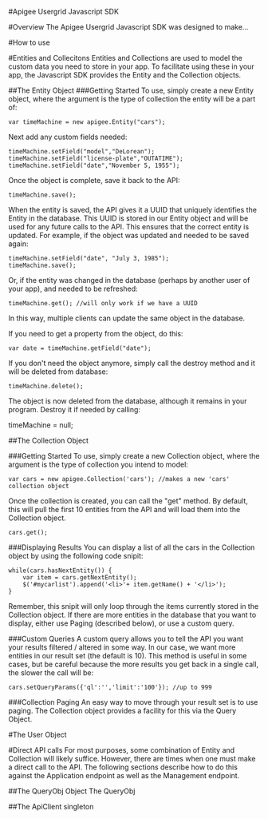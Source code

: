 #Apigee Usergrid Javascript SDK

#Overview
The Apigee Usergrid Javascript SDK was designed to make…

#How to use


#Entities and Collecitons
Entities and Collections are used to model the custom data you need to store in your app.  To facilitate using these in your app, the Javascript SDK provides the Entity and the Collection objects. 

##The Entity Object
###Getting Started
To use, simply create a new Entity object, where the argument is the type of collection the entity will be a part of:

	var timeMachine = new apigee.Entity("cars");
	
Next add any custom fields needed:

 	timeMachine.setField("model","DeLorean");
 	timeMachine.setField("license-plate","OUTATIME");
 	timeMachine.setField("date","November 5, 1955");

Once the object is complete, save it back to the API:
 
  	timeMachine.save();
 
When the entity is saved, the API gives it a UUID that uniquely identifies the Entity in the database.  This UUID is stored in our Entity object and will be used for any future calls to the API.  This ensures that the correct entity is updated.  For example, if the object was updated and needed to be saved again:

	timeMachine.setField("date", "July 3, 1985");
	timeMachine.save();
 
Or, if the entity was changed in the database (perhaps by another user of your app), and needed to be refreshed:

	timeMachine.get(); //will only work if we have a UUID
 
In this way, multiple clients can update the same object in the database.

If you need to get a property from the object, do this:
 
	var date = timeMachine.getField("date");
 
If you don't need the object anymore, simply call the destroy method and it will be deleted from database:
 
	timeMachine.delete();
 
The object is now deleted from the database, although it remains in your program.  Destroy it if needed by calling:
 
 timeMachine = null;

##The Collection Object

###Getting Started
To use, simply create a new Collection object, where the argument is the type of collection you intend to model:

	var cars = new apigee.Collection('cars'); //makes a new 'cars' collection object

Once the collection is created, you can call the "get" method. By default, this will pull the first 10 entities from the API and will load them into the Collection object.

	cars.get();

###Displaying Results
You can display a list of all the cars in the Collection object by using the following code snipit:
 
	while(cars.hasNextEntity()) {
		var item = cars.getNextEntity();
		$('#mycarlist').append('<li>'+ item.getName() + '</li>');
	}

Remember, this snipit will only loop through the items currently stored in the Collection object.  If there are more entities in the database that you want to display, either use Paging (described below), or use a custom query. 

###Custom Queries
A custom query allows you to tell the API you want your results filtered / altered in some way.  In our case, we want more entities in our result set (the default is 10).  This method is useful in some cases, but be careful because the more results you get back in a single call, the slower the call will be:

	cars.setQueryParams({'ql':'','limit':'100'}); //up to 999

###Collection Paging
An easy way to move through your result set is to use paging.  The Collection object provides a facility for this via the Query Object.


#The User Object



#Direct API calls
For most purposes, some combination of Entity and Collection will likely suffice.  However, there are times when one must make a direct call to the API.  The following sections describe how to do this against the Application endpoint as well as the Management endpoint.

##The QueryObj Object
The QueryObj



##The ApiClient singleton




